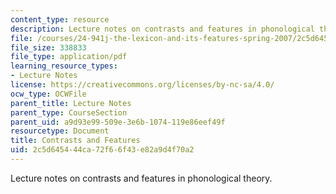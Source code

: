 ```yaml
---
content_type: resource
description: Lecture notes on contrasts and features in phonological theory.
file: /courses/24-941j-the-lexicon-and-its-features-spring-2007/2c5d645444ca72f66f43e82a9d4f70a2_lec7ef_contrast.pdf
file_size: 338833
file_type: application/pdf
learning_resource_types:
- Lecture Notes
license: https://creativecommons.org/licenses/by-nc-sa/4.0/
ocw_type: OCWFile
parent_title: Lecture Notes
parent_type: CourseSection
parent_uid: a9d93e99-509e-3e6b-1074-119e86eef49f
resourcetype: Document
title: Contrasts and Features
uid: 2c5d6454-44ca-72f6-6f43-e82a9d4f70a2
---
```

Lecture notes on contrasts and features in phonological theory.